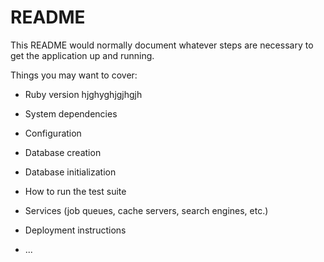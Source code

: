 # README

This README would normally document whatever steps are necessary to get the
application up and running.

Things you may want to cover:

* Ruby version
hjghyghjgjhgjh

* System dependencies

* Configuration

* Database creation

* Database initialization

* How to run the test suite

* Services (job queues, cache servers, search engines, etc.)

* Deployment instructions

* ...
